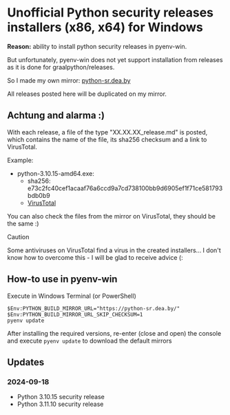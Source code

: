 # Unofficial Python security releases installers (x86, x64) for Windows

**Reason:** ability to install python security releases in pyenv-win.

But unfortunately, pyenv-win does not yet support installation from releases as it is done for graalpython/releases.

So I made my own mirror: [python-sr.dea.by](https://python-sr.dea.by)

All releases posted here will be duplicated on my mirror.

## Achtung and alarma :)

With each release, a file of the type "XX.XX.XX_release.md" is posted, which contains the name of the file, its sha256 checksum and a link to VirusTotal.

Example:
- python-3.10.15-amd64.exe:
  - sha256: e73c2fc40cef1acaaf76a6ccd9a7cd738100bb9d6905ef1f71ce581793bdb0b9
  - [VirusTotal](https://www.virustotal.com/gui/file/e73c2fc40cef1acaaf76a6ccd9a7cd738100bb9d6905ef1f71ce581793bdb0b9)

You can also check the files from the mirror on VirusTotal, they should be the same :)

> [!CAUTION]
> Some antiviruses on VirusTotal find a virus in the created installers... I don't know how to overcome this - I will be glad to receive advice (:

## How-to use in pyenv-win

Execute in Windows Terminal (or PowerShell)
```
$Env:PYTHON_BUILD_MIRROR_URL="https://python-sr.dea.by/"
$Env:PYTHON_BUILD_MIRROR_URL_SKIP_CHECKSUM=1
pyenv update
```
After installing the required versions, re-enter (close and open) the console and execute `pyenv update` to download the default mirrors


## Updates

### 2024-09-18

- Python 3.10.15 security release
- Python 3.11.10 security release
